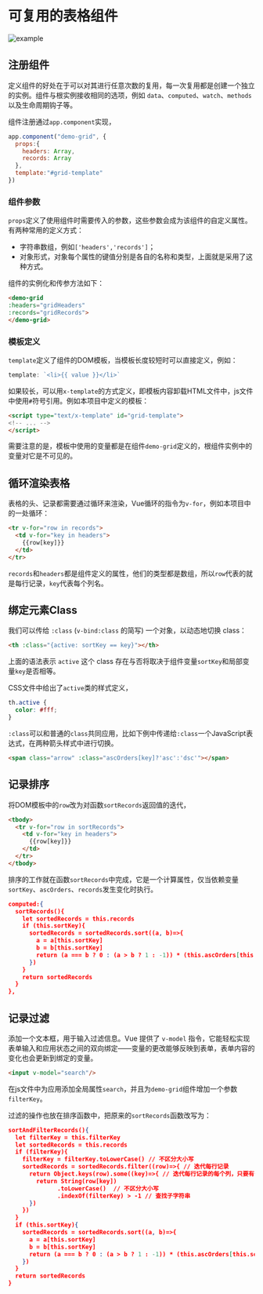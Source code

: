 # 可复用的表格组件

![example](E:\vue-projects\gridView\example.png)

## 注册组件

定义组件的好处在于可以对其进行任意次数的复用，每一次复用都是创建一个独立的实例。组件与根实例接收相同的选项，例如 `data`、`computed`、`watch`、`methods` 以及生命周期钩子等。

组件注册通过`app.component`实现，

```js
app.component("demo-grid", {
  props:{
    headers: Array,
    records: Array
  },
  template:"#grid-template"
})
```



### 组件参数

`props`定义了使用组件时需要传入的参数，这些参数会成为该组件的自定义属性。有两种常用的定义方式：

+ 字符串数组，例如`['headers','records']`；
+ 对象形式，对象每个属性的键值分别是各自的名称和类型，上面就是采用了这种方式。

组件的实例化和传参方法如下：

```html
<demo-grid 
:headers="gridHeaders"
:records="gridRecords">
</demo-grid>
```



### 模板定义

`template`定义了组件的DOM模板，当模板长度较短时可以直接定义，例如：

```js
template: `<li>{{ value }}</li>`
```

如果较长，可以用`x-template`的方式定义，即模板内容卸载HTML文件中，js文件中使用`#`符号引用。例如本项目中定义的模板：

```html
<script type="text/x-template" id="grid-template">
<!-- ... -->
</script>
```

需要注意的是，模板中使用的变量都是在组件`demo-grid`定义的，根组件实例中的变量对它是不可见的。



## 循环渲染表格

表格的头、记录都需要通过循环来渲染，Vue循环的指令为`v-for`，例如本项目中的一处循环：

```html
<tr v-for="row in records">
  <td v-for="key in headers">
    {{row[key]}}
  </td>
</tr>
```

`records`和`headers`都是组件定义的属性，他们的类型都是数组，所以`row`代表的就是每行记录，`key`代表每个列名。





## 绑定元素Class

我们可以传给 `:class` (`v-bind:class` 的简写) 一个对象，以动态地切换 class：

```html
<th :class="{active: sortKey == key}"></th>
```

上面的语法表示 `active` 这个 class 存在与否将取决于组件变量`sortKey`和局部变量`key`是否相等。

CSS文件中给出了`active`类的样式定义，

```css
th.active {
  color: #fff;
}
```

`:class`可以和普通的`class`共同应用，比如下例中传递给`:class`一个JavaScript表达式，在两种箭头样式中进行切换。

```html
<span class="arrow" :class="ascOrders[key]?'asc':'dsc'"></span>
```



## 记录排序

将DOM模板中的`row`改为对函数`sortRecords`返回值的迭代，

```html
<tbody>
  <tr v-for="row in sortRecords">
    <td v-for="key in headers">
      {{row[key]}}
    </td>
  </tr>
</tbody>
```

排序的工作就在函数`sortRecords`中完成，它是一个计算属性，仅当依赖变量`sortKey`、`ascOrders`、`records`发生变化时执行。

```json
computed:{
  sortRecords(){
    let sortedRecords = this.records
    if (this.sortKey){
      sortedRecords = sortedRecords.sort((a, b)=>{
        a = a[this.sortKey]
        b = b[this.sortKey]
        return (a === b ? 0 : (a > b ? 1 : -1)) * (this.ascOrders[this.sortKey] ? 1 : -1)
      })
    }
    return sortedRecords
  }
},
```



## 记录过滤

添加一个文本框，用于输入过滤信息。Vue 提供了 `v-model` 指令，它能轻松实现表单输入和应用状态之间的双向绑定——变量的更改能够反映到表单，表单内容的变化也会更新到绑定的变量。

```html
<input v-model="search"/>
```

在js文件中为应用添加全局属性`search`，并且为`demo-grid`组件增加一个参数`filterKey`。

过滤的操作也放在排序函数中，把原来的`sortRecords`函数改写为：

```json
sortAndFilterRecords(){
  let filterKey = this.filterKey
  let sortedRecords = this.records
  if (filterKey){
    filterKey = filterKey.toLowerCase() // 不区分大小写
    sortedRecords = sortedRecords.filter((row)=>{ // 迭代每行记录
      return Object.keys(row).some((key)=>{ // 迭代每行记录的每个列，只要有一个列符合就返回true
        return String(row[key])
              .toLowerCase()  // 不区分大小写
              .indexOf(filterKey) > -1 // 查找子字符串
      })
    })
  }
  if (this.sortKey){
    sortedRecords = sortedRecords.sort((a, b)=>{
      a = a[this.sortKey]
      b = b[this.sortKey]
      return (a === b ? 0 : (a > b ? 1 : -1)) * (this.ascOrders[this.sortKey] ? 1 : -1)
    })
  }
  return sortedRecords
}
```







